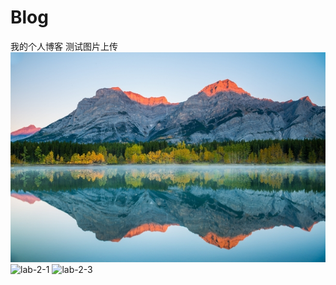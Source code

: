 # Blog

我的个人博客
测试图片上传
![lab-2-1](images/sun.jpg)
![lab-2-1](https://raw.githubusercontent.com/JianYongChan/Markdown_Photos/master/manji.jpg)
![lab-2-3](images/test2.jpg)
